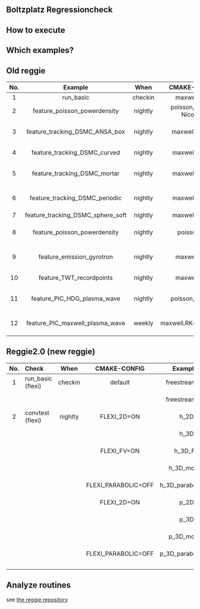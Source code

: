 ## Boltzplatz Regressioncheck 

## How to execute

## Which examples?

## Old reggie

| **No.** |            **Example**            | **When** |     **CMAKE-CONFIG**    |      **Feature**               |         **Execution**                       |           **Comparing**          |
|:-------:|:---------------------------------:|:--------:|:-----------------------:|:------------------------------:|:-------------------------------------------:|:--------------------------------:|
|    1    |             run_basic             |  checkin |       maxwell,RK4       |      DG-Operator               |        nProcs=1,2,5,8                       |              L2,Linf             |
|    2    |    feature_poisson_powerdensity   |  nightly | poisson, Crank-Nicolson | Implicit, CalcTimeAvg          |  DoRefMapping=T/F, nProcs=2                 |       Final TimeAvg, h5diff      |
|    3    |   feature_tracking_DSMC_ANSA_box  |  nightly |      maxwell, DSMC      |        Tracking                | DoRefMapping=T,F, nProcs=1,2                | PartInt, PartPos in Bounding Box |
|    4    |    feature_tracking_DSMC_curved   |  nightly |       maxwell,DSMC      |        Tracking                |  DoRefMapping=T, nProcs=1,2                 |              PartInt             |
|    5    |    feature_tracking_DSMC_mortar   |  nightly |       maxwell,DSMC      |  Tracking with Mortar          | DoRefMapping=T,F, nProcs=1,2                | PartInt, PartPos in Bounding Box |
|    6    |   feature_tracking_DSMC_periodic  |  nightly |       maxwell,DSMC      |        Tracking                | DoRefMapping=T,F, nProcs=1,2                | PartInt, PartPos in Bounding Box |
|    7    | feature_tracking_DSMC_sphere_soft |  nightly |       maxwell,DSMC      |        Tracking                |                                             |                                  |
|    8    | feature_poisson_powerdensity      |  nightly |       poisson,CN        |      CalcTimeAvg               | DoRefMapping=1,2, nProcs=2, CN implicit     |  TimeAvg                         |
|    9    |   feature_emission_gyrotron       |  nightly |       maxwell,RK4       | Part-Inflow,TimeDep            | N=1,3,6,9,10, nProcs=1,2,10,25, gyro-circle |  LineIntegration of nPartIn      |
|   10    |      feature_TWT_recordpoints     |  nightly |       maxwell,RK4       | RPs, ExactFlux                 | nProcs=1,4, RPs, interior TE-Inflow         |  RP_State, RP_Daata              |
|   11    |    feature_PIC_HDG_plasma_wave    |  nightly |       poisson,RK4,CN    | Poisson-PIC,Shape-Function-1D  | nProcs=2, Imex for CN                       |  W_el LineIntegration over 2Per  |
|   12    |  feature_PIC_maxwell_plasma_wave  |  weekly  | maxwell,RK4,ImplicitO4  | Maxwell-PIC,SF1D, FastPeriodic | nProcs=2, IMEX for ImplicitO4               |  W_el LineIntegration over 2Per  |

## Reggie2.0 (new reggie)

| **No.** |            **Check**              | **When** |     **CMAKE-CONFIG**    |      **Examples**              |      **Feature**               |         **Execution**                       |           **Comparing**          |
|:-------:|:----------------------------------|:--------:|:-----------------------:|:------------------------------:|:------------------------------:|:-------------------------------------------:|:--------------------------------:|
|    1    | run_basic (flexi)                 | checkin  | default                 | freestream_2D                  |  DG-Operator                   |  MPI=1,2                                    | L2                               |
|         |                                   |          |                         | freestream_3D                  |  DG-Operator                   |  MPI=1,2                                    | L2                               |
|    2    | convtest (flexi)                  | nighlty  | FLEXI_2D=ON             | h_2D                           |  h-convergece                  |  single                                     | L2                               |
|         |                                   |          |                         | h_3D                           |  h-convergece                  |  single                                     | L2                               |
|         |                                   |          | FLEXI_FV=ON             | h_3D_FV                        |  h-convergece                  |  single                                     | L2                               |
|         |                                   |          |                         | h_3D_mortar                    |  h-convergece                  |  single                                     | L2                               |
|         |                                   |          | FLEXI_PARABOLIC=OFF     | h_3D_parabolic_off             |  h-convergece                  |  single                                     | L2                               |
|         |                                   |          | FLEXI_2D=ON             | p_2D                           |  p-convergece                  |  single                                     | L2                               |
|         |                                   |          |                         | p_3D                           |  p-convergece                  |  single                                     | L2                               |
|         |                                   |          |                         | p_3D_mortar                    |  p-convergece                  |  single                                     | L2                               |
|         |                                   |          | FLEXI_PARABOLIC=OFF     | p_3D_parabolic_off             |  p-convergece                  |  single                                     | L2                               |
|         |                                   |          |                         |                                |                                |                                             |                                  |
|         |                                   |          |                         |                                |                                |                                             |                                  |
|         |                                   |          |                         |                                |                                |                                             |                                  |

## Analyze routines

see [the reggie repository](https://gitlab.iag.uni-stuttgart.de/reggie/reggie/blob/master/README.md)